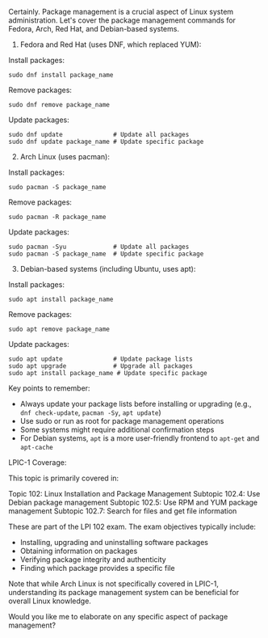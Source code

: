 Certainly. Package management is a crucial aspect of Linux system administration. Let's cover the package management commands for Fedora, Arch, Red Hat, and Debian-based systems.

1. Fedora and Red Hat (uses DNF, which replaced YUM):

Install packages:
```
sudo dnf install package_name
```

Remove packages:
```
sudo dnf remove package_name
```

Update packages:
```
sudo dnf update              # Update all packages
sudo dnf update package_name # Update specific package
```

2. Arch Linux (uses pacman):

Install packages:
```
sudo pacman -S package_name
```

Remove packages:
```
sudo pacman -R package_name
```

Update packages:
```
sudo pacman -Syu             # Update all packages
sudo pacman -S package_name  # Update specific package
```

3. Debian-based systems (including Ubuntu, uses apt):

Install packages:
```
sudo apt install package_name
```

Remove packages:
```
sudo apt remove package_name
```

Update packages:
```
sudo apt update              # Update package lists
sudo apt upgrade             # Upgrade all packages
sudo apt install package_name # Update specific package
```

Key points to remember:

- Always update your package lists before installing or upgrading (e.g., `dnf check-update`, `pacman -Sy`, `apt update`)
- Use sudo or run as root for package management operations
- Some systems might require additional confirmation steps
- For Debian systems, `apt` is a more user-friendly frontend to `apt-get` and `apt-cache`

LPIC-1 Coverage:

This topic is primarily covered in:

Topic 102: Linux Installation and Package Management
Subtopic 102.4: Use Debian package management
Subtopic 102.5: Use RPM and YUM package management
Subtopic 102.7: Search for files and get file information

These are part of the LPI 102 exam. The exam objectives typically include:

- Installing, upgrading and uninstalling software packages
- Obtaining information on packages
- Verifying package integrity and authenticity
- Finding which package provides a specific file

Note that while Arch Linux is not specifically covered in LPIC-1, understanding its package management system can be beneficial for overall Linux knowledge.

Would you like me to elaborate on any specific aspect of package management?